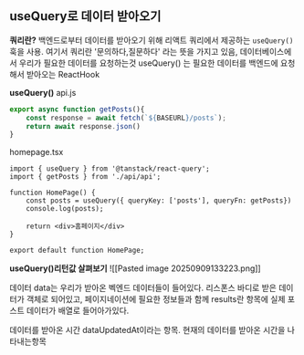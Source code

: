 ## useQuery로 데이터 받아오기

**쿼리란?**
백엔드로부터 데이터를 받아오기  위해 리액트 쿼리에서 제공하는 `useQuery()`훅을 사용. 여기서 쿼리란 '문의하다,질문하다' 라는 뜻을 가지고 있음, 데이터베이스에서 우리가 필요한 데이터를 요청하는것
useQuery() 는 필요한 데이터를  백엔드에  요청해서 받아오는 ReactHook

**useQuery()**
api.js
```js
export async function getPosts(){
	const response = await fetch(`${BASEURL}/posts`);
	return await response.json()
}
```

homepage.tsx
```tsx
import { useQuery } from '@tanstack/react-query';
import { getPosts } from './api/api';

function HomePage() {
	const posts = useQuery({ queryKey: ['posts'], queryFn: getPosts}) 
	console.log(posts);
	
	return <div>홈페이지</div>
} 

export default function HomePage;
```

**useQuery()리턴값 살펴보기**
![[Pasted image 20250909133223.png]]

데이터
data는 우리가 받아온 벡엔드 데이터들이 들어있다. 리스폰스 바디로 받은 데이터가 객체로 되어있고, 페이지네이션에 필요한 정보들과 함께 results란 항목에 실제 포스트 데이터가 배열로 들어아가있다.

데이터를 받아온 시간
 dataUpdatedAt이라는 항목. 현재의 데이터를 받아온 시간을 나타내는항목
